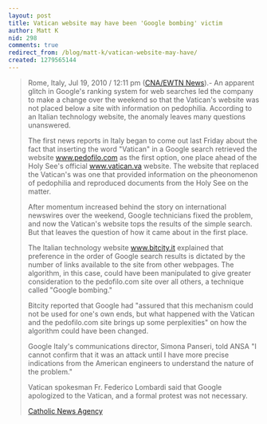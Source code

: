```yaml
---
layout: post
title: Vatican website may have been 'Google bombing' victim
author: Matt K
nid: 298
comments: true
redirect_from: /blog/matt-k/vatican-website-may-have/
created: 1279565144
---
```

<blockquote>
<p><span class="noticia_byline">Rome, Italy, Jul 19, 2010 / 12:11 pm (<a href="http://www.catholicnewsagency.com/news/vaticans-website-may-have-been-googlebombing-victim/?utm_source=feedburner&amp;utm_medium=feed&amp;utm_campaign=Feed%3A+catholicnewsagency%2Fdailynews+%28CNA+Daily+News%29&amp;utm_content=Twitter" target="_self">CNA/EWTN News</a>)</span>.- An apparent glitch in Google&#39;s ranking system for web searches&nbsp;led the company to make a change over the weekend so that the Vatican&#39;s website was not placed below a site with information on pedophilia. According to an Italian technology website, the anomaly leaves many questions unanswered.</p>
<p>The first news reports in Italy began to come out last Friday about the fact that inserting the word &quot;Vatican&quot; in a Google search retrieved the website <a href="http://www.pedofilo.com/">www.pedofilo.com</a> as the first option, one place ahead of the Holy See&#39;s official <a href="http://www.vatican.va/">www.vatican.va</a> website. The website that replaced the Vatican&#39;s was one that provided information on the pheonomenon of pedophilia and reproduced documents from the Holy See on the matter.</p>
<p>After momentum increased behind the story on international newswires over the weekend, Google technicians fixed the problem, and now the Vatican&#39;s website tops the results of the simple search. But that leaves the question of how it came about in the first place.</p>
<p>The Italian technology website <a href="http://www.bitcity.it/">www.bitcity.it</a> explained that preference in the order of Google search results is dictated by the number of links available to the site from other webpages. The algorithm, in this case, could have been manipulated to give greater consideration to the pedofilo.com site over all others, a technique called &quot;Google bombing.&quot;</p>
<p>Bitcity reported that Google had &quot;assured that this mechanism could not be used for one&#39;s own ends, but what happened with the Vatican and the pedofilo.com site brings up some perplexities&quot; on how the algorithm could have been changed.</p>
<p>Google Italy&#39;s communications director, Simona Panseri, told ANSA &quot;I cannot confirm that it was an attack until I have more precise indications from the American engineers to understand the nature of the problem.&quot;</p>
<p>Vatican spokesman Fr. Federico Lombardi said that Google apologized to the Vatican, and a formal protest was not necessary.</p>
<p><a href="http://www.catholicnewsagency.com/news/vaticans-website-may-have-been-googlebombing-victim/?utm_source=feedburner&amp;utm_medium=feed&amp;utm_campaign=Feed%3A+catholicnewsagency%2Fdailynews+%28CNA+Daily+News%29&amp;utm_content=Twitter">Catholic News Agency</a></p>
</blockquote>
